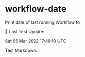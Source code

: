 # workflow-date
Print date of last running Workflow to 

🎉 Last Test Update: 
<!-- DEFAULT-TAG:START -->
Sat  05 Mar 2022  17:49:10 UTC
<!-- DEFAULT-TAG:END -->


Test Markdown...

